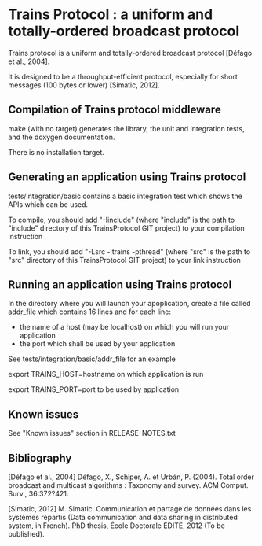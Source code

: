 Trains Protocol : a uniform and totally-ordered broadcast protocol
==================================================================

Trains protocol is a uniform and totally-ordered broadcast protocol [Défago et al., 2004].

It is designed to be a throughput-efficient protocol, especially for short messages (100 bytes or lower) [Simatic, 2012].

Compilation of Trains protocol middleware
-----------------------------------------
make (with no target) generates the library, the unit and integration tests, and the doxygen documentation.

There is no installation target.

Generating an application using Trains protocol
-----------------------------------------------
tests/integration/basic contains a basic integration test which shows the APIs which can be used.

To compile, you should add "-Iinclude" (where "include" is the path to "include" directory of this TrainsProtocol GIT project) to your compilation instruction

To link, you should add "-Lsrc -ltrains -pthread" (where "src" is the path to "src" directory of this TrainsProtocol GIT project) to your link instruction

Running an application using Trains protocol
-----------------------------------------------
In the directory where you will launch your apoplication, create a file called addr_file which contains 16 lines and for each line:
- the name of a host (may be localhost) on which you will run your application
- the port which shall be used by your application

See tests/integration/basic/addr_file for an example

export TRAINS_HOST=hostname on which application is run

export TRAINS_PORT=port to be used by application

Known issues
------------
See "Known issues" section in RELEASE-NOTES.txt

Bibliography
------------
[Défago et al., 2004] Défago, X., Schiper, A. et Urbán, P. (2004). Total order broadcast and multicast algorithms : Taxonomy and survey. ACM Comput. Surv., 36:372?421.

[Simatic, 2012] M. Simatic. Communication et partage de données dans les systèmes répartis (Data communication and data sharing in distributed system, in French). PhD thesis, École Doctorale ÉDITE, 2012 (To be published).

